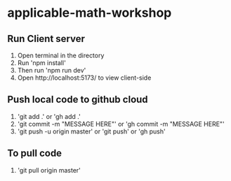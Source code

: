 # applicable-math-workshop

## Run Client server

1. Open terminal in the directory
2. Run 'npm install'
3. Then run 'npm run dev'
4. Open http://localhost:5173/ to view client-side

## Push local code to github cloud

1. 'git add .' or 'gh add .'
2. 'git commit -m "MESSAGE HERE"' or 'gh commit -m "MESSAGE HERE"'
3. 'git push -u origin master' or 'git push' or 'gh push'

## To pull code

1. 'git pull origin master'
